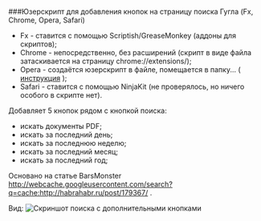 ###Юзерскрипт для добавления кнопок на страницу поиска Гугла
(Fx, Chrome, Opera, Safari)

* Fx - ставится с помощью Scriptish/GreaseMonkey (аддоны для скриптов);
* Chrome - непосредственно, без расширений (скрипт в виде файла затаскивается на страницу chrome://extensions/);
* Opera - создаётся юзерскрипт в файле, помещается в папку... ( [инструкция](http://habrahabr.ru/post/140643/.md) );
* Safari - ставится с помощью NinjaKit (не проверялось, но ничего особого в скрипте нет).

Добавляет 5 кнопок рядом с кнопкой поиска:

* искать документы PDF;
* искать за последний день;
* искать за последнюю неделю;
* искать за последний месяц;
* искать за последний год;

Основано на статье BarsMonster http://webcache.googleusercontent.com/search?q=cache:http://habrahabr.ru/post/179367/ .

Вид:
![Скриншот поиска с дополнительными кнопками](http://imageshack.us/a/img15/462/goglesearc01.png)